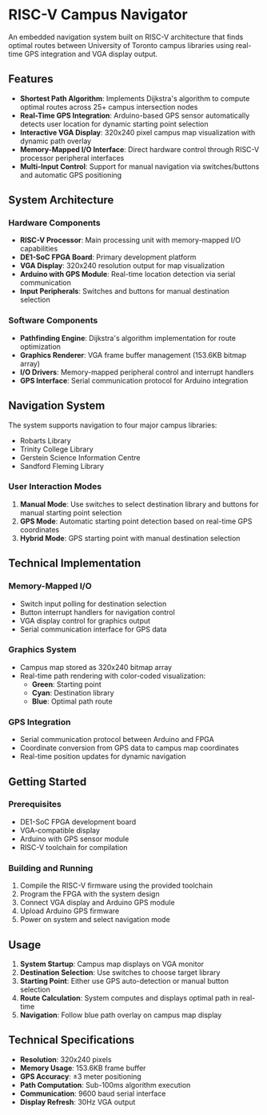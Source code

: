 # RISC-V Campus Navigator

An embedded navigation system built on RISC-V architecture that finds optimal routes between University of Toronto campus libraries using real-time GPS integration and VGA display output.

## Features

- **Shortest Path Algorithm**: Implements Dijkstra's algorithm to compute optimal routes across 25+ campus intersection nodes
- **Real-Time GPS Integration**: Arduino-based GPS sensor automatically detects user location for dynamic starting point selection
- **Interactive VGA Display**: 320x240 pixel campus map visualization with dynamic path overlay
- **Memory-Mapped I/O Interface**: Direct hardware control through RISC-V processor peripheral interfaces
- **Multi-Input Control**: Support for manual navigation via switches/buttons and automatic GPS positioning

## System Architecture

### Hardware Components
- **RISC-V Processor**: Main processing unit with memory-mapped I/O capabilities
- **DE1-SoC FPGA Board**: Primary development platform
- **VGA Display**: 320x240 resolution output for map visualization
- **Arduino with GPS Module**: Real-time location detection via serial communication
- **Input Peripherals**: Switches and buttons for manual destination selection

### Software Components
- **Pathfinding Engine**: Dijkstra's algorithm implementation for route optimization
- **Graphics Renderer**: VGA frame buffer management (153.6KB bitmap array)
- **I/O Drivers**: Memory-mapped peripheral control and interrupt handlers
- **GPS Interface**: Serial communication protocol for Arduino integration

## Navigation System

The system supports navigation to four major campus libraries:
- Robarts Library
- Trinity College Library
- Gerstein Science Information Centre
- Sandford Fleming Library

### User Interaction Modes

1. **Manual Mode**: Use switches to select destination library and buttons for manual starting point selection
2. **GPS Mode**: Automatic starting point detection based on real-time GPS coordinates
3. **Hybrid Mode**: GPS starting point with manual destination selection

## Technical Implementation

### Memory-Mapped I/O
- Switch input polling for destination selection
- Button interrupt handlers for navigation control
- VGA display control for graphics output
- Serial communication interface for GPS data

### Graphics System
- Campus map stored as 320x240 bitmap array
- Real-time path rendering with color-coded visualization:
  - **Green**: Starting point
  - **Cyan**: Destination library
  - **Blue**: Optimal path route

### GPS Integration
- Serial communication protocol between Arduino and FPGA
- Coordinate conversion from GPS data to campus map coordinates
- Real-time position updates for dynamic navigation

## Getting Started

### Prerequisites
- DE1-SoC FPGA development board
- VGA-compatible display
- Arduino with GPS sensor module
- RISC-V toolchain for compilation

### Building and Running
1. Compile the RISC-V firmware using the provided toolchain
2. Program the FPGA with the system design
3. Connect VGA display and Arduino GPS module
4. Upload Arduino GPS firmware
5. Power on system and select navigation mode

## Usage

1. **System Startup**: Campus map displays on VGA monitor
2. **Destination Selection**: Use switches to choose target library
3. **Starting Point**: Either use GPS auto-detection or manual button selection
4. **Route Calculation**: System computes and displays optimal path in real-time
5. **Navigation**: Follow blue path overlay on campus map display

## Technical Specifications

- **Resolution**: 320x240 pixels
- **Memory Usage**: 153.6KB frame buffer
- **GPS Accuracy**: ±3 meter positioning
- **Path Computation**: Sub-100ms algorithm execution
- **Communication**: 9600 baud serial interface
- **Display Refresh**: 30Hz VGA output
